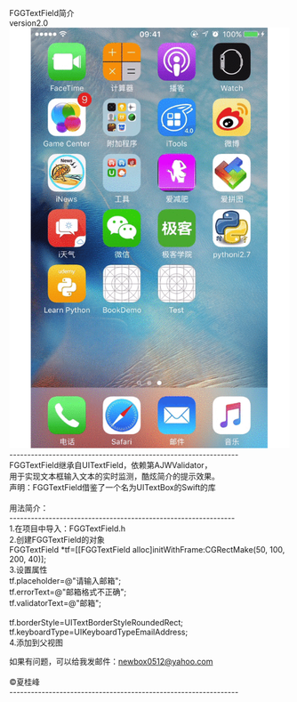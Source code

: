 FGGTextField简介<br> version2.0
![演示](https://github.com/Insfgg99x/FGGTextField/blob/master/FGGTextField.gif)<br>
----------------------------------------------------------------<br>
FGGTextField继承自UITextField，依赖第AJWValidator，<br>
用于实现文本框输入文本的实时监测，酷炫简介的提示效果。<br>
声明：FGGTextField借鉴了一个名为UITextBox的Swift的库<br>
<br>
用法简介：<br>
---------------------------------------------------------------<br>
1.在项目中导入：FGGTextField.h<br>
2.创建FGGTextField的对象<br>
FGGTextField *tf=[[FGGTextField alloc]initWithFrame:CGRectMake(50, 100, 200, 40)];<br>
3.设置属性<br>
tf.placeholder=@"请输入邮箱";<br>
tf.errorText=@"邮箱格式不正确";<br>
tf.validatorText=@"邮箱";<br>
<br>
tf.borderStyle=UITextBorderStyleRoundedRect;<br>
tf.keyboardType=UIKeyboardTypeEmailAddress;<br>
4.添加到父视图<br>
 
如果有问题，可以给我发邮件：newbox0512@yahoo.com<br>
<br>
©夏桂峰<br>
----------------------------------------------------------------<br>